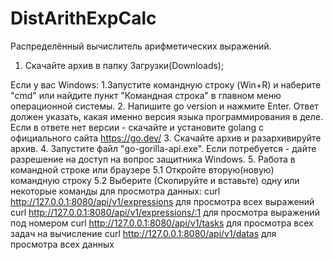 # DistArithExpCalc
Распределённый вычислитель арифметических выражений.
1. Скачайте архив в папку Загрузки(Downloads);

Если у вас Windows:
1.Запустите командную строку (Win+R) и наберите "cmd" или найдите пункт "Командная строка" в главном меню операционной системы. 
2. Напишите go version и нажмите Enter. Ответ должен указать, какая именно версия языка программирования в деле. Если в ответе нет версии - скачайте и установите golang c официального сайта https://go.dev/
3. Скачайте архив и разархивируйте архив.
4. Запустите файл "go-gorilla-api.exe". Если потребуется - дайте разрешение на доступ на вопрос защитника Windows.
5. Работа в командной строке или браузере
5.1 Откройте вторую(новую) командную строку
5.2 Выберите (Скопируйте и вставьте) одну или некоторые команды для просмотра данных:
curl http://127.0.0.1:8080/api/v1/expressions для просмотра всех выражений
curl http://127.0.0.1:8080/api/v1/expressions/:1 для просмотра выражений под номером
curl http://127.0.0.1:8080/api/v1/tasks для просмотра всех задач на вычисление
curl http://127.0.0.1:8080/api/v1/datas для просмотра всех данных

